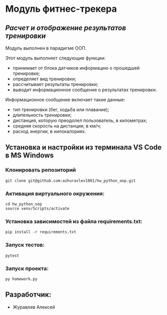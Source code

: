# Модуль фитнес-трекера
## _Расчет и отображение результатов тренировки_
Модуль выполнен в парадигме ООП.

Этот модуль выполняет следующие функции:
- принимает от блока датчиков информацию о прошедшей тренировке;
- определяет вид тренировки;
- рассчитывает результаты тренировки;
- выводит информационное сообщение о результатах тренировки.

Информационное сообщение включает такие данные:
- тип тренировки (бег, ходьба или плавание);
- длительность тренировки;
- дистанция, которую преодолел пользователь, в километрах;
- средняя скорость на дистанции, в км/ч;
- расход энергии, в килокалориях.
## Установка и настройки из терминала VS Code в MS Windows
### Клонировать репозиторий
```
git clone git@github.com:azhuravlev1001/hw_python_oop.git
```
### Активация виртуального окружения:
```
cd hw_python_oop
source venv/Scripts/activate
```
### Установка зависимостей из файла requirements.txt:
```
pip install -r requirements.txt
```
### Запуск тестов:
```
pytest
```
### Запуск проекта:
```
py homework.py
```
## Разработчик:
- Журавлев Алексей

